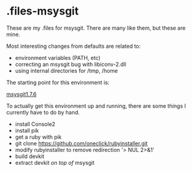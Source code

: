 .files-msysgit
==============

These are my .files for msysgit. There are many like them, but these are mine.

Most interesting changes from defaults are related to:

* environment variables (PATH, etc)
* correcting an msysgit bug with libiconv-2.dll
* using internal directories for /tmp, /home


The starting point for this environment is:

[msysgit1.7.6](http://code.google.com/p/msysgit/downloads/detail?name=msysGit-fullinstall-1.7.6-preview20110708.exe&can=2&q=)

To actually get this environment up and running, there are some things I currently have to do by hand. 

* install Console2
* install pik
* get a ruby with pik
* git clone https://github.com/oneclick/rubyinstaller.git
* modify rubyinstaller to remove redirection '> NUL 2>&1'
* build devkit
* extract devkit *on top of* msysgit

